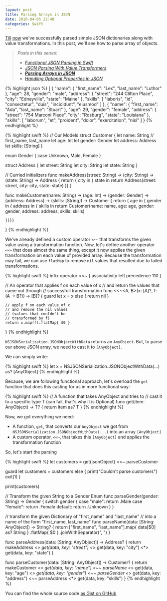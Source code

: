 ```yaml
---
layout: post
title: Parsing Arrays in JSON
date: 2016-04-05 22:48
categories: Swift
---
```


[Till]({{site.url}}/swift/2016/03/29/functional-json-parsing-in-swift.html) [now]({{site.url}}/swift/2016/03/30/json-parsing-with-value-transformers.html) we've successfully parsed simple JSON dictionaries along with value transformations. In this post, we'll see how to parse array of objects.

<blockquote><em>Posts in this series:</em>
  
  <ul>
    <li><em><a href="http://bhargavg.com/swift/2016/03/29/functional-json-parsing-in-swift.html">Functional JSON Parsing in Swift</a></em></li>
    <li><em><a href="http://bhargavg.com/swift/2016/03/30/json-parsing-with-value-transformers.html">JSON Parsing With Value Transformers</a></em></li>
    <li><em><strong><a href="http://bhargavg.com/swift/2016/04/05/parsing-arrays-in-json.html">Parsing Arrays in JSON</a></strong></em></li>
    <li><em><a href="http://bhargavg.com/swift/2016/04/07/handling-optional-properties-in-json.html">Handling Optional Properties in JSON</a></em></li>
  </ul>
</blockquote>

{% highlight json %}
[
  {
    "name": {
      "first_name": "Lex",
      "last_name": "Luthor"
    },
    "age": 28,
    "gender": "male",
    "address": {
      "street": "244 Clifton Place",
      "city": "Edneyville",
      "state": "Maine"
    },
    "skills": [
      "laboris",
      "id",
      "consectetur",
      "duis",
      "incididunt",
      "eiusmod"
    ]
  },
  {
    "name": {
      "first_name": "Ada",
      "last_name": "Stuart"
    },
    "age": 29,
    "gender": "female",
    "address": {
      "street": "754 Marconi Place",
      "city": "Rosburg",
      "state": "Louisiana"
    },
    "skills": [
      "laborum",
      "et",
      "proident",
      "dolor",
      "exercitation",
      "nisi"
    ]
  }
{% endhighlight %}

{% highlight swift %}
// Our Models
struct Customer {
    let name: String // first_name, last_name
    let age: Int
    let gender: Gender
    let address: Address
    let skills: [String]
}

enum Gender {
    case Unknown, Male, Female
}

struct Address {
    let street: String
    let city: String
    let state: String
}


// Curried initializers
func makeAddress(street: String) -> (city: String) -> (state: String) -> Address {
    return { city in { state in
        return Address(street: street, city: city, state: state)
    }}
}

func makeCustomer(name: String) -> (age: Int) -> (gender: Gender) -> (address: Address) -> (skills: [String]) -> Customer {
    return { age in { gender in { address in { skills in
        return Customer(name: name, age: age, gender: gender, address: address, skills: skills)
        
    }}}}
}
{% endhighlight %}

We've already defined a custom operator `<~~` that transforms the given value using a transformation function. Now, let's define another operator `<<~` that does almost the same thing, except it now applies the given transformation on each value of provided array. Because the transformation may fail, we can use `flatMap` to remove `nil` values that resulted due to failed transformations.

{% highlight swift %}
infix operator <<~ {
    associativity left
    precedence 110
}

// An operator that applies f on each value of x
// and return the values that came out through
// successfull transformation
func <<~<A, B>(x: [A]?, f: (A -> B?)) -> [B]? {
    guard let x = x else {
        return nil
    }
    
    // apply f on each value of x
    // and remove the nil values
    // (values that couldn't be
    // transformed by f)
    return x.map(f).flatMap{ $0 }
}
{% endhighlight %}

`NSJSONSerialization.JSONObjectWithData` returns an `AnyObject`. But, to parse our above JSON array, we need to cast it to `[AnyObject]`. 

We can simply write:

{% highlight swift %}
let x = NSJSONSerialization.JSONObjectWithData(...) as? [AnyObject]
{% endhighlight %}

Because, we are following functional approach, let's overload the `get` function that does this casting for us in more functional way:

{% highlight swift %}
// A function that takes AnyObject and tries to
// cast it to a specific type T (can fail, that's why it is Optional)
func get<T>(item: AnyObject) -> T? {
    return item as? T
}
{% endhighlight %}

Now, we got everything we need:

 - A function, `get`, that converts our `AnyObject` we got from `NSJSONSerialization.JSONObjectWithData(...)` into an array `[AnyObject]`
 - A custom operator, `<<~`, that takes this `[AnyObject]` and applies the transformation function

So, let's start the parsing

{% highlight swift %}
let customers = get(jsonObject) <<~ parseCustomer

guard let customers = customers  else {
    print("Couldn't parse customers")
    exit(1)
}

print(customers)

// Transform the given String to a Gender Enum
func parseGender(gender: String) -> Gender {
    switch gender {
    case "male":
        return .Male
    case "female":
        return .Female
    default:
        return .Unknown
    }
}

// transform the given Dictionary of "first_name" and "last_name"
// into a name of the form "first_name, last_name"
func parseName(data: [String: AnyObject]) -> String? {
    return ["first_name", "last_name"].map{ data[$0] as? String }
                                      .flatMap{ $0 }
                                      .joinWithSeparator(", ")
}

func parseAddress(data: [String: AnyObject]) -> Address? {
    return makeAddress <*> get(data, key: "street")
                       <*> get(data, key: "city")
                       <*> get(data, key: "state")
}

func parseCustomer(data: [String: AnyObject]) -> Customer? {
    return makeCustomer <*> get(data, key: "name")     <~~ parseName
                        <*> get(data, key: "age")
                        <*> get(data, key: "gender")   <~~ parseGender
                        <*> get(data, key: "address")  <~~ parseAddress
                        <*> get(data, key: "skills")
}
{% endhighlight %}

You can find the whole source code [as Gist on GitHub](https://gist.github.com/bhargavg/7e74850ab7a042b5d012a5ffb32b670b)
